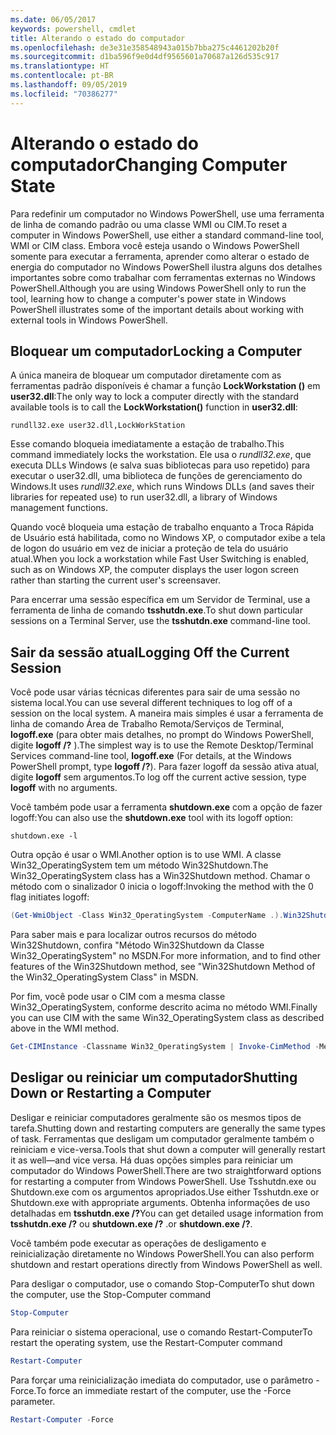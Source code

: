 ```yaml
---
ms.date: 06/05/2017
keywords: powershell, cmdlet
title: Alterando o estado do computador
ms.openlocfilehash: de3e31e358548943a015b7bba275c4461202b20f
ms.sourcegitcommit: d1ba596f9e0d4df9565601a70687a126d535c917
ms.translationtype: HT
ms.contentlocale: pt-BR
ms.lasthandoff: 09/05/2019
ms.locfileid: "70386277"
---
```

# <a name="changing-computer-state"></a><span data-ttu-id="3e14d-103">Alterando o estado do computador</span><span class="sxs-lookup"><span data-stu-id="3e14d-103">Changing Computer State</span></span>

<span data-ttu-id="3e14d-104">Para redefinir um computador no Windows PowerShell, use uma ferramenta de linha de comando padrão ou uma classe WMI ou CIM.</span><span class="sxs-lookup"><span data-stu-id="3e14d-104">To reset a computer in Windows PowerShell, use either a standard command-line tool, WMI or CIM class.</span></span> <span data-ttu-id="3e14d-105">Embora você esteja usando o Windows PowerShell somente para executar a ferramenta, aprender como alterar o estado de energia do computador no Windows PowerShell ilustra alguns dos detalhes importantes sobre como trabalhar com ferramentas externas no Windows PowerShell.</span><span class="sxs-lookup"><span data-stu-id="3e14d-105">Although you are using Windows PowerShell only to run the tool, learning how to change a computer's power state in Windows PowerShell illustrates some of the important details about working with external tools in Windows PowerShell.</span></span>

## <a name="locking-a-computer"></a><span data-ttu-id="3e14d-106">Bloquear um computador</span><span class="sxs-lookup"><span data-stu-id="3e14d-106">Locking a Computer</span></span>

<span data-ttu-id="3e14d-107">A única maneira de bloquear um computador diretamente com as ferramentas padrão disponíveis é chamar a função **LockWorkstation ()** em **user32.dll**:</span><span class="sxs-lookup"><span data-stu-id="3e14d-107">The only way to lock a computer directly with the standard available tools is to call the **LockWorkstation()** function in **user32.dll**:</span></span>

```
rundll32.exe user32.dll,LockWorkStation
```

<span data-ttu-id="3e14d-108">Esse comando bloqueia imediatamente a estação de trabalho.</span><span class="sxs-lookup"><span data-stu-id="3e14d-108">This command immediately locks the workstation.</span></span> <span data-ttu-id="3e14d-109">Ele usa o *rundll32.exe*, que executa DLLs Windows (e salva suas bibliotecas para uso repetido) para executar o user32.dll, uma biblioteca de funções de gerenciamento do Windows.</span><span class="sxs-lookup"><span data-stu-id="3e14d-109">It uses *rundll32.exe*, which runs Windows DLLs (and saves their libraries for repeated use) to run user32.dll, a library of Windows management functions.</span></span>

<span data-ttu-id="3e14d-110">Quando você bloqueia uma estação de trabalho enquanto a Troca Rápida de Usuário está habilitada, como no Windows XP, o computador exibe a tela de logon do usuário em vez de iniciar a proteção de tela do usuário atual.</span><span class="sxs-lookup"><span data-stu-id="3e14d-110">When you lock a workstation while Fast User Switching is enabled, such as on Windows XP, the computer displays the user logon screen rather than starting the current user's screensaver.</span></span>

<span data-ttu-id="3e14d-111">Para encerrar uma sessão específica em um Servidor de Terminal, use a ferramenta de linha de comando **tsshutdn.exe**.</span><span class="sxs-lookup"><span data-stu-id="3e14d-111">To shut down particular sessions on a Terminal Server, use the **tsshutdn.exe** command-line tool.</span></span>

## <a name="logging-off-the-current-session"></a><span data-ttu-id="3e14d-112">Sair da sessão atual</span><span class="sxs-lookup"><span data-stu-id="3e14d-112">Logging Off the Current Session</span></span>

<span data-ttu-id="3e14d-113">Você pode usar várias técnicas diferentes para sair de uma sessão no sistema local.</span><span class="sxs-lookup"><span data-stu-id="3e14d-113">You can use several different techniques to log off of a session on the local system.</span></span> <span data-ttu-id="3e14d-114">A maneira mais simples é usar a ferramenta de linha de comando Área de Trabalho Remota/Serviços de Terminal, **logoff.exe** (para obter mais detalhes, no prompt do Windows PowerShell, digite **logoff /?** ).</span><span class="sxs-lookup"><span data-stu-id="3e14d-114">The simplest way is to use the Remote Desktop/Terminal Services command-line tool, **logoff.exe** (For details, at the Windows PowerShell prompt, type **logoff /?**).</span></span> <span data-ttu-id="3e14d-115">Para fazer logoff da sessão ativa atual, digite **logoff** sem argumentos.</span><span class="sxs-lookup"><span data-stu-id="3e14d-115">To log off the current active session, type **logoff** with no arguments.</span></span>

<span data-ttu-id="3e14d-116">Você também pode usar a ferramenta **shutdown.exe** com a opção de fazer logoff:</span><span class="sxs-lookup"><span data-stu-id="3e14d-116">You can also use the **shutdown.exe** tool with its logoff option:</span></span>

```
shutdown.exe -l
```

<span data-ttu-id="3e14d-117">Outra opção é usar o WMI.</span><span class="sxs-lookup"><span data-stu-id="3e14d-117">Another option is to use WMI.</span></span> <span data-ttu-id="3e14d-118">A classe Win32_OperatingSystem tem um método Win32Shutdown.</span><span class="sxs-lookup"><span data-stu-id="3e14d-118">The Win32_OperatingSystem class has a Win32Shutdown method.</span></span> <span data-ttu-id="3e14d-119">Chamar o método com o sinalizador 0 inicia o logoff:</span><span class="sxs-lookup"><span data-stu-id="3e14d-119">Invoking the method with the 0 flag initiates logoff:</span></span>

```powershell
(Get-WmiObject -Class Win32_OperatingSystem -ComputerName .).Win32Shutdown(0)
```

<span data-ttu-id="3e14d-120">Para saber mais e para localizar outros recursos do método Win32Shutdown, confira "Método Win32Shutdown da Classe Win32_OperatingSystem" no MSDN.</span><span class="sxs-lookup"><span data-stu-id="3e14d-120">For more information, and to find other features of the Win32Shutdown method, see "Win32Shutdown Method of the Win32_OperatingSystem Class" in MSDN.</span></span>

<span data-ttu-id="3e14d-121">Por fim, você pode usar o CIM com a mesma classe Win32_OperatingSystem, conforme descrito acima no método WMI.</span><span class="sxs-lookup"><span data-stu-id="3e14d-121">Finally you can use CIM with the same Win32_OperatingSystem class as described above in the WMI method.</span></span>

```powershell
Get-CIMInstance -Classname Win32_OperatingSystem | Invoke-CimMethod -MethodName Shutdown
```

## <a name="shutting-down-or-restarting-a-computer"></a><span data-ttu-id="3e14d-122">Desligar ou reiniciar um computador</span><span class="sxs-lookup"><span data-stu-id="3e14d-122">Shutting Down or Restarting a Computer</span></span>

<span data-ttu-id="3e14d-123">Desligar e reiniciar computadores geralmente são os mesmos tipos de tarefa.</span><span class="sxs-lookup"><span data-stu-id="3e14d-123">Shutting down and restarting computers are generally the same types of task.</span></span> <span data-ttu-id="3e14d-124">Ferramentas que desligam um computador geralmente também o reiniciam e vice-versa.</span><span class="sxs-lookup"><span data-stu-id="3e14d-124">Tools that shut down a computer will generally restart it as well—and vice versa.</span></span> <span data-ttu-id="3e14d-125">Há duas opções simples para reiniciar um computador do Windows PowerShell.</span><span class="sxs-lookup"><span data-stu-id="3e14d-125">There are two straightforward options for restarting a computer from Windows PowerShell.</span></span> <span data-ttu-id="3e14d-126">Use Tsshutdn.exe ou Shutdown.exe com os argumentos apropriados.</span><span class="sxs-lookup"><span data-stu-id="3e14d-126">Use either Tsshutdn.exe or Shutdown.exe with appropriate arguments.</span></span> <span data-ttu-id="3e14d-127">Obtenha informações de uso detalhadas em **tsshutdn.exe /?**</span><span class="sxs-lookup"><span data-stu-id="3e14d-127">You can get detailed usage information from **tsshutdn.exe /?**</span></span> <span data-ttu-id="3e14d-128">ou **shutdown.exe /?** .</span><span class="sxs-lookup"><span data-stu-id="3e14d-128">or **shutdown.exe /?**.</span></span>

<span data-ttu-id="3e14d-129">Você também pode executar as operações de desligamento e reinicialização diretamente no Windows PowerShell.</span><span class="sxs-lookup"><span data-stu-id="3e14d-129">You can also perform shutdown and restart operations directly from Windows PowerShell as well.</span></span>

<span data-ttu-id="3e14d-130">Para desligar o computador, use o comando Stop-Computer</span><span class="sxs-lookup"><span data-stu-id="3e14d-130">To shut down the computer, use the Stop-Computer command</span></span>

```powershell
Stop-Computer
```

<span data-ttu-id="3e14d-131">Para reiniciar o sistema operacional, use o comando Restart-Computer</span><span class="sxs-lookup"><span data-stu-id="3e14d-131">To restart the operating system, use the Restart-Computer command</span></span>

```powershell
Restart-Computer
```

<span data-ttu-id="3e14d-132">Para forçar uma reinicialização imediata do computador, use o parâmetro -Force.</span><span class="sxs-lookup"><span data-stu-id="3e14d-132">To force an immediate restart of the computer, use the -Force parameter.</span></span>

```powershell
Restart-Computer -Force
```
